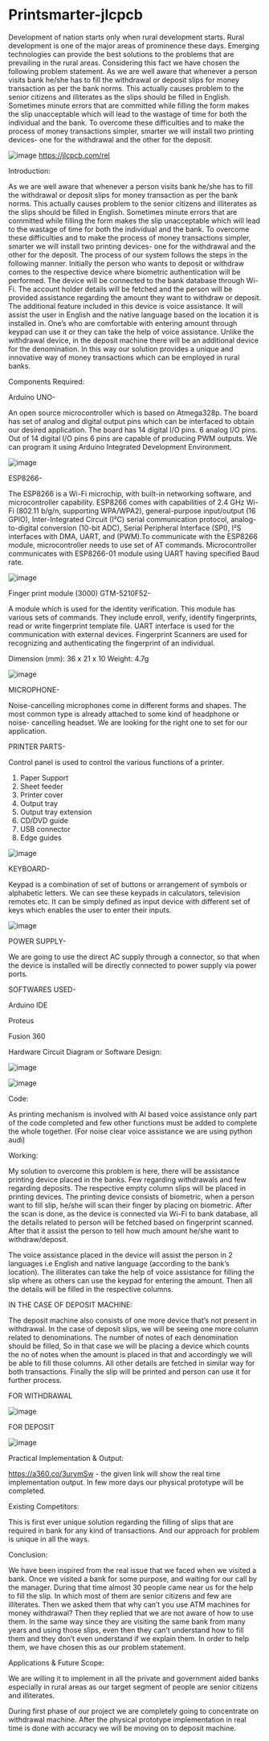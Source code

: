 # Printsmarter-jlcpcb
Development of nation starts only when rural development starts. Rural development is one of the major areas of prominence these days. Emerging technologies can provide the best solutions to the problems that are prevailing in the rural areas. Considering this fact we have chosen the following problem statement. As we are well aware that whenever a person visits bank he/she has to fill the withdrawal or deposit slips for money transaction as per the bank norms. This actually causes problem to the senior citizens and illiterates as the slips should be filled in English. Sometimes minute errors that are committed while filling the form makes the slip unacceptable which will lead to the wastage of time for both the individual and the bank. To overcome these difficulties and to make the process of money transactions simpler, smarter we will install two printing devices- one for the withdrawal and the other for the deposit.

![image](https://user-images.githubusercontent.com/101914547/159105974-f50d49d0-f73a-4ccf-a34f-1ce21a232e8b.png)
https://jlcpcb.com/rel

Introduction:

As we are well aware that whenever a person visits bank he/she has to fill the withdrawal or deposit slips for money transaction as per the bank norms. This actually causes problem to the senior citizens and illiterates as the slips should be filled in English. Sometimes minute errors that are committed while filling the form makes the slip unacceptable which will lead to the wastage of time for both the individual and the bank. To overcome these difficulties and to make the process of money transactions simpler, smarter we will install two printing devices- one for the withdrawal and the other for the deposit. The process of our system follows the steps in the following manner. Initially the person who wants to deposit or withdraw comes to the respective device where biometric authentication will be performed. The device will be connected to the bank database through Wi-Fi. The account holder details will be fetched and the person will be provided assistance regarding the amount they want to withdraw or deposit. The additional feature included in this device is voice assistance. It will assist the user in English and the native language based on the location it is installed in. One’s who are comfortable with entering amount through keypad can use it or they can take the help of voice assistance. Unlike the withdrawal device, in the deposit machine there will be an additional device for the denomination. In this way our solution provides a unique and innovative way of money transactions which can be employed in rural banks.  

Components Required:

Arduino UNO- 

An open source microcontroller which is based on Atmega328p. The board has set of analog and digital output pins which can be interfaced to obtain our desired application. The board has 14 digital I/O pins. 6 analog I/O pins. Out of 14 digital I/O pins 6 pins are capable of producing PWM outputs. We can program it using Arduino Integrated Development Environment.

![image](https://user-images.githubusercontent.com/101914547/159106096-27647d18-2eed-40e4-b963-05db56b71195.png)

ESP8266-

The ESP8266 is a Wi-Fi microchip, with built-in networking software, and microcontroller capability. ESP8266 comes with capabilities of 2.4 GHz Wi-Fi (802.11 b/g/n, supporting WPA/WPA2), general-purpose input/output (16 GPIO), Inter-Integrated Circuit (I²C) serial communication protocol, analog-to-digital conversion (10-bit ADC),
Serial Peripheral Interface (SPI), I²S interfaces with DMA, UART, and (PWM).To communicate with the ESP8266 module, microcontroller needs to use set of AT commands. Microcontroller communicates with ESP8266-01 module using UART having specified Baud rate.

![image](https://user-images.githubusercontent.com/101914547/159106126-c0f4212a-3631-4e7b-9dd5-db9c85038bb6.png)


Finger print module (3000) GTM-5210F52-

A module which is used for the identity verification. This module has various sets of commands. They include enroll, verify, identify fingerprints, read or write fingerprint template file. UART interface is used for the communication with external devices. Fingerprint Scanners are used for recognizing and authenticating the fingerprint of an individual.

Dimension (mm): 36 x 21 x 10
Weight: 4.7g

![image](https://user-images.githubusercontent.com/101914547/159106152-97eb0757-fc82-4628-a76d-a08fccb63d29.png)

MICROPHONE-

Noise-cancelling microphones come in different forms and shapes. The most common type is already attached to some kind of headphone or noise- cancelling headset. We are looking for the right one to set for our application.

PRINTER PARTS-

Control panel is used to control the various functions of a printer.
1. Paper Support
2. Sheet feeder
3. Printer cover
4. Output tray
5. Output tray extension
6. CD/DVD guide
7. USB connector
8. Edge guides

![image](https://user-images.githubusercontent.com/101914547/159106187-41399091-606f-4557-9a0f-d75646188a17.png)

KEYBOARD-

Keypad is a combination of set of buttons or arrangement of symbols or alphabetic letters. We can see these keypads in calculators, television remotes etc. It can be simply defined as input device with different set of keys which enables the user to enter their inputs.

![image](https://user-images.githubusercontent.com/101914547/159106225-135d8f94-ad2b-4628-96fd-80e0149b9a4a.png)

POWER SUPPLY-

We are going to use the direct AC supply through a connector, so that when the device is installed will be directly connected to power supply via power ports.
                                       
SOFTWARES USED-

Arduino IDE

Proteus

Fusion 360

Hardware Circuit Diagram or Software Design: 

![image](https://user-images.githubusercontent.com/101914547/159106251-8a13af35-246c-48f3-8f75-18faae3637cd.png)

![image](https://user-images.githubusercontent.com/101914547/159106265-1279fa50-1b2b-4a0f-9275-89fa333b775e.png)

Code:

As printing mechanism is involved with AI based voice assistance only part of the code completed and few other functions must be added to complete the whole together. (For noise clear voice assistance we are using python audi)

Working:

My solution to overcome this problem is here, there will be assistance printing device placed in the banks. Few regarding withdrawals and few regarding deposits. The respective empty column slips will be placed in printing devices. The printing device consists of biometric, when a person want to fill slip, he/she will scan their finger by placing on biometric. After the scan is done, as the device is connected via Wi-Fi to bank database, all the details related to person will be fetched based on fingerprint scanned. After that it assist the person to tell how much amount he/she want to withdraw/deposit.

The voice assistance placed in the device will assist the person in 2 languages i.e English and native language (according to the bank’s location).
The illiterates can take the help of voice assistance for filling the slip where as others can use the keypad for entering the amount. Then all the details will be filled in the respective columns.

IN THE CASE OF DEPOSIT MACHINE:

The deposit machine also consists of one more device that’s not present in withdrawal. In the case of deposit slips, we will be seeing one more column related to denominations. The number of notes of each denomination should be filled, So in that case we will be placing a device which counts the no of notes when the amount is placed in that and accordingly we will be able to fill those columns. All other details are fetched in similar way for both transactions. 
Finally the slip will be printed and person can use it for further process.

FOR WITHDRAWAL

![image](https://user-images.githubusercontent.com/101914547/159106598-497ce9e5-855f-49c9-af23-2c8b1c3f04fc.png)


FOR DEPOSIT

![image](https://user-images.githubusercontent.com/101914547/159106609-eb72577b-1ffc-42f2-82ea-7145be1bd9b1.png)


Practical Implementation & Output:

https://a360.co/3urymSw - the given link will show the real time implementation output. In few more days our physical prototype will be completed.

Existing Competitors:

This is first ever unique solution regarding the filling of slips that are required in bank for any kind of transactions. And our approach for problem is unique in all the ways.

Conclusion:

We have been inspired from the real issue that we faced when we visited a bank. Once we visited a bank for some purpose, and waiting for our call by the manager. During that time almost 30 people came near us for the help to fill the slip. In which most of them are senior citizens and few are illiterates. Then we asked them that why can’t you use ATM machines for money withdrawal? Then they replied that we are not aware of how to use them. In the same way since they are visiting the same bank from many years and using those slips, even then they can’t understand how to fill them and they don’t even understand if we explain them. In order to help them, we have chosen this as our problem statement.

Applications & Future Scope:

We are willing it to implement in all the private and government aided banks especially in rural areas as our target segment of people are senior citizens and illiterates.

During first phase of our project we are completely going to concentrate on withdrawal machine. After the physical prototype implementation in real time is done with accuracy we will be moving on to deposit machine.
